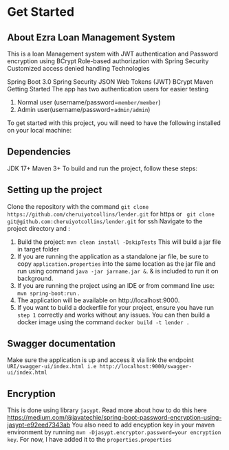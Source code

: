 # Get Started


## About Ezra Loan Management System 
This is a loan Management system with JWT authentication and Password encryption using BCrypt Role-based authorization with Spring Security Customized access denied handling Technologies

Spring Boot 3.0 Spring Security JSON Web Tokens (JWT) BCrypt Maven Getting Started
The app has two authentication users for easier testing
1. Normal user (username/password=```member/member```)
2. Admin user(username/password=```admin/admin```) 

To get started with this project, you will need to have the following installed on your local machine:

## Dependencies
JDK 17+ Maven 3+ To build and run the project, follow these steps:

## Setting up the project
Clone the repository with the command `git clone https://github.com/cheruiyotcollins/lender.git` for https or ` git clone git@github.com:cheruiyotcollins/lender.git` for ssh
Navigate to the project directory and :
1. Build the project: `mvn clean install -DskipTests` This will build a jar file in target folder
2. If you are running the application as a standalone jar file, be sure to copy `application.properties` into the same location as the jar file and run using command `java -jar jarname.jar &`. & is included to run it on background.
3. If you are running the project using an IDE or from command line use: `mvn spring-boot:run` .
4. The application will be available on http://localhost:9000.
5. If you want to build a dockerfile for your project, ensure you have run `step 1` correctly and works without any issues. You can then build a docker image using the command `docker build -t lender .`

## Swagger documentation
Make sure the application is up and access it via link the endpoint `URI/swagger-ui/index.html i.e http://localhost:9000/swagger-ui/index.html`

## Encryption
This is done using library ```jasypt```. Read more about how to do this here https://medium.com/@javatechie/spring-boot-password-encryption-using-jasypt-e92eed7343ab
You also need to add encyption key in your maven environment by running `mvn -Djasypt.encryptor.password=your encryption key`. For now, I have added it to the ```properties.properties```
